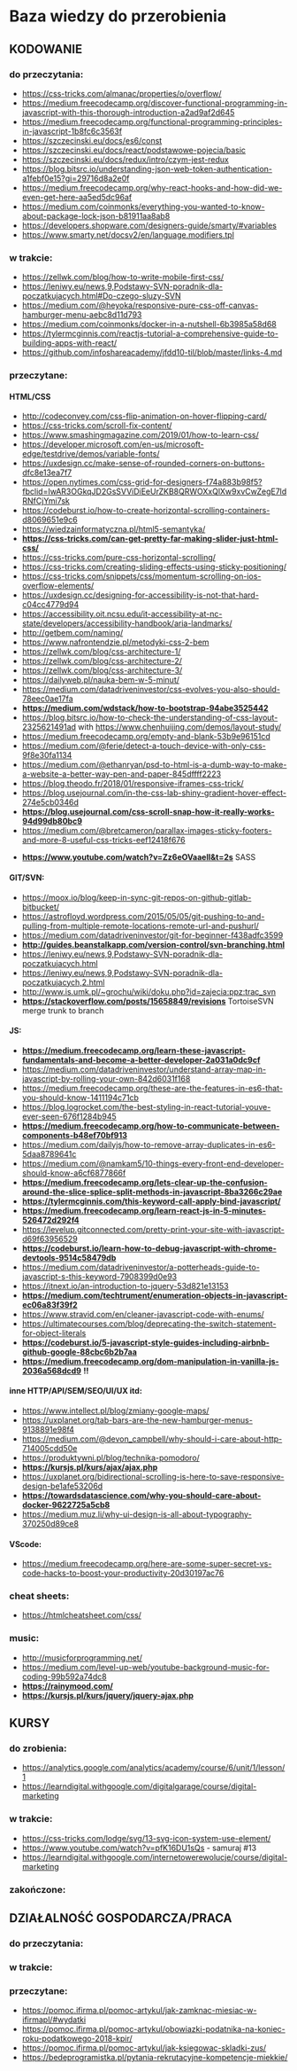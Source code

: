 # Baza wiedzy do przerobienia
## KODOWANIE
### do przeczytania:
* https://css-tricks.com/almanac/properties/o/overflow/
* https://medium.freecodecamp.org/discover-functional-programming-in-javascript-with-this-thorough-introduction-a2ad9af2d645
* https://medium.freecodecamp.org/functional-programming-principles-in-javascript-1b8fc6c3563f
* https://szczecinski.eu/docs/es6/const
* https://szczecinski.eu/docs/react/podstawowe-pojecia/basic
* https://szczecinski.eu/docs/redux/intro/czym-jest-redux
* https://blog.bitsrc.io/understanding-json-web-token-authentication-a1febf0e15?gi=29716d8a2e0f
* https://medium.freecodecamp.org/why-react-hooks-and-how-did-we-even-get-here-aa5ed5dc96af
* https://medium.com/coinmonks/everything-you-wanted-to-know-about-package-lock-json-b81911aa8ab8
* https://developers.shopware.com/designers-guide/smarty/#variables
* https://www.smarty.net/docsv2/en/language.modifiers.tpl

### w trakcie:
* https://zellwk.com/blog/how-to-write-mobile-first-css/
* https://leniwy.eu/news,9,Podstawy-SVN-poradnik-dla-poczatkujacych.html#Do-czego-sluzy-SVN
* https://medium.com/@heyoka/responsive-pure-css-off-canvas-hamburger-menu-aebc8d11d793
* https://medium.com/coinmonks/docker-in-a-nutshell-6b3985a58d68
* https://tylermcginnis.com/reactjs-tutorial-a-comprehensive-guide-to-building-apps-with-react/
* https://github.com/infoshareacademy/jfdd10-til/blob/master/links-4.md

### przeczytane:
#### HTML/CSS
* http://codeconvey.com/css-flip-animation-on-hover-flipping-card/
* https://css-tricks.com/scroll-fix-content/
* https://www.smashingmagazine.com/2019/01/how-to-learn-css/
* https://developer.microsoft.com/en-us/microsoft-edge/testdrive/demos/variable-fonts/
* https://uxdesign.cc/make-sense-of-rounded-corners-on-buttons-dfc8e13ea7f7
* https://open.nytimes.com/css-grid-for-designers-f74a883b98f5?fbclid=IwAR3OGkqJD2GsSVViDiEeUrZKB8QRWOXxQlXw9xvCwZegE7ldRNfCjYmi7sk
* https://codeburst.io/how-to-create-horizontal-scrolling-containers-d8069651e9c6
* https://wiedzainformatyczna.pl/html5-semantyka/
* __https://css-tricks.com/can-get-pretty-far-making-slider-just-html-css/__
* https://css-tricks.com/pure-css-horizontal-scrolling/
* https://css-tricks.com/creating-sliding-effects-using-sticky-positioning/
* https://css-tricks.com/snippets/css/momentum-scrolling-on-ios-overflow-elements/
* https://uxdesign.cc/designing-for-accessibility-is-not-that-hard-c04cc4779d94
* https://accessibility.oit.ncsu.edu/it-accessibility-at-nc-state/developers/accessibility-handbook/aria-landmarks/
* http://getbem.com/naming/
* https://www.nafrontendzie.pl/metodyki-css-2-bem
* https://zellwk.com/blog/css-architecture-1/
* https://zellwk.com/blog/css-architecture-2/
* https://zellwk.com/blog/css-architecture-3/
* https://dailyweb.pl/nauka-bem-w-5-minut/
* https://medium.com/datadriveninvestor/css-evolves-you-also-should-78eec0ae17fa
* __https://medium.com/wdstack/how-to-bootstrap-94abe3525442__
* https://blog.bitsrc.io/how-to-check-the-understanding-of-css-layout-2325621491ad with https://www.chenhuijing.com/demos/layout-study/
* https://medium.freecodecamp.org/empty-and-blank-53b9e96151cd
* https://medium.com/@ferie/detect-a-touch-device-with-only-css-9f8e30fa1134
* https://medium.com/@ethanryan/psd-to-html-is-a-dumb-way-to-make-a-website-a-better-way-pen-and-paper-845dffff2223
* https://blog.theodo.fr/2018/01/responsive-iframes-css-trick/
* https://blog.usejournal.com/in-the-css-lab-shiny-gradient-hover-effect-274e5cb0346d
* __https://blog.usejournal.com/css-scroll-snap-how-it-really-works-94d99db80bc9__
* https://medium.com/@bretcameron/parallax-images-sticky-footers-and-more-8-useful-css-tricks-eef12418f676
+ __https://www.youtube.com/watch?v=Zz6eOVaaelI&t=2s__ SASS

#### GIT/SVN:
* https://moox.io/blog/keep-in-sync-git-repos-on-github-gitlab-bitbucket/
* https://astrofloyd.wordpress.com/2015/05/05/git-pushing-to-and-pulling-from-multiple-remote-locations-remote-url-and-pushurl/
* https://medium.com/datadriveninvestor/git-for-beginner-f438adfc3599
* __http://guides.beanstalkapp.com/version-control/svn-branching.html__
* https://leniwy.eu/news,9,Podstawy-SVN-poradnik-dla-poczatkujacych.html
* https://leniwy.eu/news,9,Podstawy-SVN-poradnik-dla-poczatkujacych,2.html
* http://www.is.umk.pl/~grochu/wiki/doku.php?id=zajecia:ppz:trac_svn
* __https://stackoverflow.com/posts/15658849/revisions__ TortoiseSVN merge trunk to branch

#### JS:
* __https://medium.freecodecamp.org/learn-these-javascript-fundamentals-and-become-a-better-developer-2a031a0dc9cf__
* https://medium.com/datadriveninvestor/understand-array-map-in-javascript-by-rolling-your-own-842d6031f168
* https://medium.freecodecamp.org/these-are-the-features-in-es6-that-you-should-know-1411194c71cb
* https://blog.logrocket.com/the-best-styling-in-react-tutorial-youve-ever-seen-676f1284b945
* __https://medium.freecodecamp.org/how-to-communicate-between-components-b48ef70bf913__
* https://medium.com/dailyjs/how-to-remove-array-duplicates-in-es6-5daa8789641c
* https://medium.com/@namkam5/10-things-every-front-end-developer-should-know-a6cf6877866f
* __https://medium.freecodecamp.org/lets-clear-up-the-confusion-around-the-slice-splice-split-methods-in-javascript-8ba3266c29ae__
* __https://tylermcginnis.com/this-keyword-call-apply-bind-javascript/__
* __https://medium.freecodecamp.org/learn-react-js-in-5-minutes-526472d292f4__
* https://levelup.gitconnected.com/pretty-print-your-site-with-javascript-d69f63956529
* __https://codeburst.io/learn-how-to-debug-javascript-with-chrome-devtools-9514c58479db__
* https://medium.com/datadriveninvestor/a-potterheads-guide-to-javascript-s-this-keyword-7908399d0e93
* https://itnext.io/an-introduction-to-jquery-53d821e13153
* __https://medium.com/techtrument/enumeration-objects-in-javascript-ec06a83f39f2__
* https://www.stravid.com/en/cleaner-javascript-code-with-enums/
* https://ultimatecourses.com/blog/deprecating-the-switch-statement-for-object-literals
* __https://codeburst.io/5-javascript-style-guides-including-airbnb-github-google-88cbc6b2b7aa__
* __https://medium.freecodecamp.org/dom-manipulation-in-vanilla-js-2036a568dcd9__ __!!__

#### inne HTTP/API/SEM/SEO/UI/UX itd:
* https://www.intellect.pl/blog/zmiany-google-maps/
* https://uxplanet.org/tab-bars-are-the-new-hamburger-menus-9138891e98f4
* https://medium.com/@devon_campbell/why-should-i-care-about-http-714005cdd50e
* https://produktywni.pl/blog/technika-pomodoro/
* __https://kursjs.pl/kurs/ajax/ajax.php__
* https://uxplanet.org/bidirectional-scrolling-is-here-to-save-responsive-design-be1afe53206d
* __https://towardsdatascience.com/why-you-should-care-about-docker-9622725a5cb8__
* https://medium.muz.li/why-ui-design-is-all-about-typography-370250d89ce8

#### VScode:
* https://medium.freecodecamp.org/here-are-some-super-secret-vs-code-hacks-to-boost-your-productivity-20d30197ac76
### cheat sheets:
* https://htmlcheatsheet.com/css/
### music:
* http://musicforprogramming.net/
* https://medium.com/level-up-web/youtube-background-music-for-coding-99b592a74dc8
* __https://rainymood.com/__
* __https://kursjs.pl/kurs/jquery/jquery-ajax.php__

## KURSY
### do zrobienia:
* https://analytics.google.com/analytics/academy/course/6/unit/1/lesson/1
* https://learndigital.withgoogle.com/digitalgarage/course/digital-marketing

### w trakcie:
* https://css-tricks.com/lodge/svg/13-svg-icon-system-use-element/
* https://www.youtube.com/watch?v=pfK16DU1sQs - samuraj #13
* https://learndigital.withgoogle.com/internetowerewolucje/course/digital-marketing

### zakończone:

## DZIAŁALNOŚĆ GOSPODARCZA/PRACA
### do przeczytania:

### w trakcie:

### przeczytane:
* https://pomoc.ifirma.pl/pomoc-artykul/jak-zamknac-miesiac-w-ifirmapl/#wydatki
* https://pomoc.ifirma.pl/pomoc-artykul/obowiazki-podatnika-na-koniec-roku-podatkowego-2018-kpir/
* https://pomoc.ifirma.pl/pomoc-artykul/jak-ksiegowac-skladki-zus/
* https://bedeprogramistka.pl/pytania-rekrutacyjne-kompetencje-miekkie/
